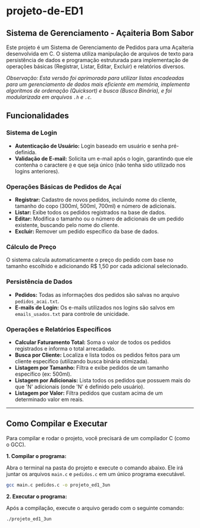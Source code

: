 # projeto-de-ED1

## Sistema de Gerenciamento - Açaiteria Bom Sabor

Este projeto é um Sistema de Gerenciamento de Pedidos para uma Açaíteria desenvolvida em C. O sistema utiliza manipulação de arquivos de texto para persistência de dados e programação estruturada para implementação de operações básicas (Registrar, Listar, Editar, Excluir) e relatórios diversos.

*Observação: Esta versão foi aprimorada para utilizar listas encadeadas para um gerenciamento de dados mais eficiente em memória, implementa algoritmos de ordenação (Quicksort) e busca (Busca Binária), e foi modularizada em arquivos `.h` e `.c`.*

## Funcionalidades

### Sistema de Login

  * **Autenticação de Usuário:** Login baseado em usuário e senha pré-definida.
  * **Validação de E-mail:** Solicita um e-mail após o login, garantindo que ele contenha o caractere `@` e que seja único (não tenha sido utilizado nos logins anteriores).

### Operações Básicas de Pedidos de Açaí

  * **Registrar:** Cadastro de novos pedidos, incluindo nome do cliente, tamanho do copo (300ml, 500ml, 700ml) e número de adicionais.
  * **Listar:** Exibe todos os pedidos registrados na base de dados.
  * **Editar:** Modifica o tamanho ou o número de adicionais de um pedido existente, buscando pelo nome do cliente.
  * **Excluir:** Remover um pedido específico da base de dados.

### Cálculo de Preço

O sistema calcula automaticamente o preço do pedido com base no tamanho escolhido e adicionando R$ 1,50 por cada adicional selecionado.

### Persistência de Dados

  * **Pedidos:** Todas as informações dos pedidos são salvas no arquivo `pedidos_acai.txt`.
  * **E-mails de Login:** Os e-mails utilizados nos logins são salvos em `emails_usados.txt` para controle de unicidade.

### Operações e Relatórios Específicos

  * **Calcular Faturamento Total:** Soma o valor de todos os pedidos registrados e informa o total arrecadado.
  * **Busca por Cliente:** Localiza e lista todos os pedidos feitos para um cliente específico (utilizando busca binária otimizada).
  * **Listagem por Tamanho:** Filtra e exibe pedidos de um tamanho específico (ex: 500ml).
  * **Listagem por Adicionais:** Lista todos os pedidos que possuem mais do que 'N' adicionais (onde 'N' é definido pelo usuário).
  * **Listagem por Valor:** Filtra pedidos que custam acima de um determinado valor em reais.

-----

## Como Compilar e Executar

Para compilar e rodar o projeto, você precisará de um compilador C (como o GCC).

**1. Compilar o programa:**

Abra o terminal na pasta do projeto e execute o comando abaixo. Ele irá juntar os arquivos `main.c` e `pedidos.c` em um único programa executável.

```bash
gcc main.c pedidos.c -o projeto_ed1_3un
```

**2. Executar o programa:**

Após a compilação, execute o arquivo gerado com o seguinte comando:

```bash
./projeto_ed1_3un
```
